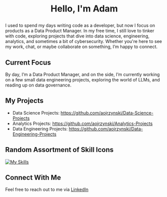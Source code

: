# <p align="center">Hello, I'm Adam</p>
<p>
I used to spend my days writing code as a developer, but now I focus on products as a Data Product Manager. In my free time, I still love to tinker with code, exploring projects that dive into data science, engineering, analytics, and sometimes a bit of cybersecurity. Whether you're here to see my work, chat, or maybe collaborate on something, I’m happy to connect.
</p>

## Current Focus
By day, I’m a Data Product Manager, and on the side, I’m currently working on a few small data engineering projects, exploring the world of LLMs, and reading up on data governance.

## My Projects
- Data Science Projects: https://github.com/aojrzynski/Data-Science-Projects 
- Analytics Projects: https://github.com/aojrzynski/Analytics-Projects 
- Data Engineering Projects: https://github.com/aojrzynski/Data-Engineering-Projects

## Random Assortment of Skill Icons
[![My Skills](https://skillicons.dev/icons?i=py,r,mysql,ai,bootstrap,django,js,jquery,html,css,azure,aws,anaconda&perline=5)](https://skillicons.dev)

## Connect With Me
Feel free to reach out to me via <a href="https://www.linkedin.com/in/adam-ojrzynski/">LinkedIn</a> 
